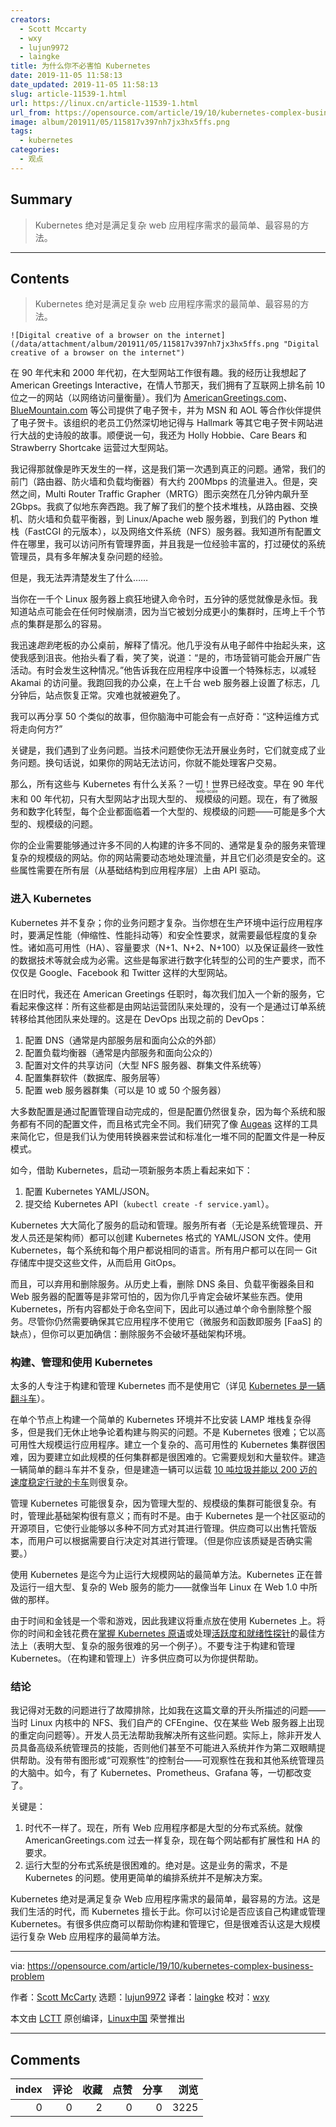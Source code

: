 ```yaml
---
creators:
  - Scott Mccarty
  - wxy
  - lujun9972
  - laingke
title: 为什么你不必害怕 Kubernetes
date: 2019-11-05 11:58:13
date_updated: 2019-11-05 11:58:13
slug: article-11539-1.html
url: https://linux.cn/article-11539-1.html
url_from: https://opensource.com/article/19/10/kubernetes-complex-business-problem
image: album/201911/05/115817v397nh7jx3hx5ffs.png
tags:
  - kubernetes
categories:
  - 观点
---
```


## Summary

> Kubernetes 绝对是满足复杂 web 应用程序需求的最简单、最容易的方法。

***

<!-- more -->

## Contents

> 
> Kubernetes 绝对是满足复杂 web 应用程序需求的最简单、最容易的方法。
> 
> 
> 

`![Digital creative of a browser on the internet](/data/attachment/album/201911/05/115817v397nh7jx3hx5ffs.png "Digital creative of a browser on the internet")`

在 90 年代末和 2000 年代初，在大型网站工作很有趣。我的经历让我想起了 American Greetings Interactive，在情人节那天，我们拥有了互联网上排名前 10 位之一的网站（以网络访问量衡量）。我们为 [AmericanGreetings.com](http://AmericanGreetings.com)、[BlueMountain.com](http://BlueMountain.com) 等公司提供了电子贺卡，并为 MSN 和 AOL 等合作伙伴提供了电子贺卡。该组织的老员工仍然深切地记得与 Hallmark 等其它电子贺卡网站进行大战的史诗般的故事。顺便说一句，我还为 Holly Hobbie、Care Bears 和 Strawberry Shortcake 运营过大型网站。

我记得那就像是昨天发生的一样，这是我们第一次遇到真正的问题。通常，我们的前门（路由器、防火墙和负载均衡器）有大约 200Mbps 的流量进入。但是，突然之间，Multi Router Traffic Grapher（MRTG）图示突然在几分钟内飙升至 2Gbps。我疯了似地东奔西跑。我了解了我们的整个技术堆栈，从路由器、交换机、防火墙和负载平衡器，到 Linux/Apache web 服务器，到我们的 Python 堆栈（FastCGI 的元版本），以及网络文件系统（NFS）服务器。我知道所有配置文件在哪里，我可以访问所有管理界面，并且我是一位经验丰富的，打过硬仗的系统管理员，具有多年解决复杂问题的经验。

但是，我无法弄清楚发生了什么……

当你在一千个 Linux 服务器上疯狂地键入命令时，五分钟的感觉就像是永恒。我知道站点可能会在任何时候崩溃，因为当它被划分成更小的集群时，压垮上千个节点的集群是那么的容易。

我迅速*跑到*老板的办公桌前，解释了情况。他几乎没有从电子邮件中抬起头来，这使我感到沮丧。他抬头看了看，笑了笑，说道：“是的，市场营销可能会开展广告活动。有时会发生这种情况。”他告诉我在应用程序中设置一个特殊标志，以减轻 Akamai 的访问量。我跑回我的办公桌，在上千台 web 服务器上设置了标志，几分钟后，站点恢复正常。灾难也就被避免了。

我可以再分享 50 个类似的故事，但你脑海中可能会有一点好奇：“这种运维方式将走向何方?”

关键是，我们遇到了业务问题。当技术问题使你无法开展业务时，它们就变成了业务问题。换句话说，如果你的网站无法访问，你就不能处理客户交易。

那么，所有这些与 Kubernetes 有什么关系？一切！世界已经改变。早在 90 年代末和 00 年代初，只有大型网站才出现大型的、<ruby> 规模级 <rt>  web-scale </rt></ruby>的问题。现在，有了微服务和数字化转型，每个企业都面临着一个大型的、规模级的问题——可能是多个大型的、规模级的问题。

你的企业需要能够通过许多不同的人构建的许多不同的、通常是复杂的服务来管理复杂的规模级的网站。你的网站需要动态地处理流量，并且它们必须是安全的。这些属性需要在所有层（从基础结构到应用程序层）上由 API 驱动。

### 进入 Kubernetes

Kubernetes 并不复杂；你的业务问题才复杂。当你想在生产环境中运行应用程序时，要满足性能（伸缩性、性能抖动等）和安全性要求，就需要最低程度的复杂性。诸如高可用性（HA）、容量要求（N+1、N+2、N+100）以及保证最终一致性的数据技术等就会成为必需。这些是每家进行数字化转型的公司的生产要求，而不仅仅是 Google、Facebook 和 Twitter 这样的大型网站。

在旧时代，我还在 American Greetings 任职时，每次我们加入一个新的服务，它看起来像这样：所有这些都是由网站运营团队来处理的，没有一个是通过订单系统转移给其他团队来处理的。这是在 DevOps 出现之前的 DevOps：

1. 配置 DNS（通常是内部服务层和面向公众的外部）
2. 配置负载均衡器（通常是内部服务和面向公众的）
3. 配置对文件的共享访问（大型 NFS 服务器、群集文件系统等）
4. 配置集群软件（数据库、服务层等）
5. 配置 web 服务器群集（可以是 10 或 50 个服务器）

大多数配置是通过配置管理自动完成的，但是配置仍然很复杂，因为每个系统和服务都有不同的配置文件，而且格式完全不同。我们研究了像 [Augeas](http://augeas.net/) 这样的工具来简化它，但是我们认为使用转换器来尝试和标准化一堆不同的配置文件是一种反模式。

如今，借助 Kubernetes，启动一项新服务本质上看起来如下：

1. 配置 Kubernetes YAML/JSON。
2. 提交给 Kubernetes API（`kubectl create -f service.yaml`）。

Kubernetes 大大简化了服务的启动和管理。服务所有者（无论是系统管理员、开发人员还是架构师）都可以创建 Kubernetes 格式的 YAML/JSON 文件。使用 Kubernetes，每个系统和每个用户都说相同的语言。所有用户都可以在同一 Git 存储库中提交这些文件，从而启用 GitOps。

而且，可以弃用和删除服务。从历史上看，删除 DNS 条目、负载平衡器条目和 Web 服务器的配置等是非常可怕的，因为你几乎肯定会破坏某些东西。使用 Kubernetes，所有内容都处于命名空间下，因此可以通过单个命令删除整个服务。尽管你仍然需要确保其它应用程序不使用它（微服务和函数即服务 [FaaS] 的缺点），但你可以更加确信：删除服务不会破坏基础架构环境。

### 构建、管理和使用 Kubernetes

太多的人专注于构建和管理 Kubernetes 而不是使用它（详见 [Kubernetes 是一辆翻斗车](https://linux.cn/article-11011-1.html)）。

在单个节点上构建一个简单的 Kubernetes 环境并不比安装 LAMP 堆栈复杂得多，但是我们无休止地争论着构建与购买的问题。不是 Kubernetes 很难；它以高可用性大规模运行应用程序。建立一个复杂的、高可用性的 Kubernetes 集群很困难，因为要建立如此规模的任何集群都是很困难的。它需要规划和大量软件。建造一辆简单的翻斗车并不复杂，但是建造一辆可以运载 [10 吨垃圾并能以 200 迈的速度稳定行驶的卡车](http://crunchtools.com/kubernetes-10-ton-dump-truck-handles-pretty-well-200-mph/)则很复杂。

管理 Kubernetes 可能很复杂，因为管理大型的、规模级的集群可能很复杂。有时，管理此基础架构很有意义；而有时不是。由于 Kubernetes 是一个社区驱动的开源项目，它使行业能够以多种不同方式对其进行管理。供应商可以出售托管版本，而用户可以根据需要自行决定对其进行管理。（但是你应该质疑是否确实需要。）

使用 Kubernetes 是迄今为止运行大规模网站的最简单方法。Kubernetes 正在普及运行一组大型、复杂的 Web 服务的能力——就像当年 Linux 在 Web 1.0 中所做的那样。

由于时间和金钱是一个零和游戏，因此我建议将重点放在使用 Kubernetes 上。将你的时间和金钱花费在[掌握 Kubernetes 原语](https://linux.cn/article-11036-1.html)或处理[活跃度和就绪性探针](https://srcco.de/posts/kubernetes-liveness-probes-are-dangerous.html)的最佳方法上（表明大型、复杂的服务很难的另一个例子）。不要专注于构建和管理 Kubernetes。（在构建和管理上）许多供应商可以为你提供帮助。

### 结论

我记得对无数的问题进行了故障排除，比如我在这篇文章的开头所描述的问题——当时 Linux 内核中的 NFS、我们自产的 CFEngine、仅在某些 Web 服务器上出现的重定向问题等）。开发人员无法帮助我解决所有这些问题。实际上，除非开发人员具备高级系统管理员的技能，否则他们甚至不可能进入系统并作为第二双眼睛提供帮助。没有带有图形或“可观察性”的控制台——可观察性在我和其他系统管理员的大脑中。如今，有了 Kubernetes、Prometheus、Grafana 等，一切都改变了。

关键是：

1. 时代不一样了。现在，所有 Web 应用程序都是大型的分布式系统。就像 AmericanGreetings.com 过去一样复杂，现在每个网站都有扩展性和 HA 的要求。
2. 运行大型的分布式系统是很困难的。绝对是。这是业务的需求，不是 Kubernetes 的问题。使用更简单的编排系统并不是解决方案。

Kubernetes 绝对是满足复杂 Web 应用程序需求的最简单，最容易的方法。这是我们生活的时代，而 Kubernetes 擅长于此。你可以讨论是否应该自己构建或管理 Kubernetes。有很多供应商可以帮助你构建和管理它，但是很难否认这是大规模运行复杂 Web 应用程序的最简单方法。

---

via: <https://opensource.com/article/19/10/kubernetes-complex-business-problem>

作者：[Scott McCarty](https://opensource.com/users/fatherlinux) 选题：[lujun9972](https://github.com/lujun9972) 译者：[laingke](https://github.com/laingke) 校对：[wxy](https://github.com/wxy)

本文由 [LCTT](https://github.com/LCTT/TranslateProject) 原创编译，[Linux中国](https://linux.cn/) 荣誉推出

***

## Comments


|   index |   评论 |   收藏 |   点赞 |   分享 |   浏览 |
|--------:|-------:|-------:|-------:|-------:|-------:|
|       0 |      0 |      2 |      0 |      0 |   3225 |

